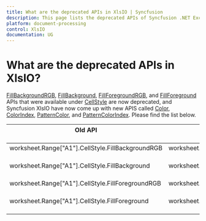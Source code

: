 ```yaml
---
title: What are the deprecated APIs in XlsIO | Syncfusion
description: This page lists the deprecated APIs of Syncfusion .NET Excel library (XlsIO) and their respective new APIs.
platform: document-processing
control: XlsIO
documentation: UG
---
```


# What are the deprecated APIs in XlsIO?

[FillBackgroundRGB](https://help.syncfusion.com/cr/file-formats/Syncfusion.XlsIO.IExtendedFormat.html#Syncfusion_XlsIO_IExtendedFormat_FillBackgroundRGB), [FillBackground](https://help.syncfusion.com/cr/file-formats/Syncfusion.XlsIO.IExtendedFormat.html#Syncfusion_XlsIO_IExtendedFormat_FillBackground), [FillForegroundRGB](https://help.syncfusion.com/cr/file-formats/Syncfusion.XlsIO.IExtendedFormat.html#Syncfusion_XlsIO_IExtendedFormat_FillForegroundRGB), and [FillForeground](https://help.syncfusion.com/cr/file-formats/Syncfusion.XlsIO.IExtendedFormat.html#Syncfusion_XlsIO_IExtendedFormat_FillForeground) APIs that were available under [CellStyle](https://help.syncfusion.com/cr/file-formats/Syncfusion.XlsIO.IRange.html#Syncfusion_XlsIO_IRange_CellStyle) are now deprecated, and Syncfusion XlsIO have now come up with new APIS called [Color](https://help.syncfusion.com/cr/file-formats/Syncfusion.XlsIO.IExtendedFormat.html#Syncfusion_XlsIO_IExtendedFormat_Color), [ColorIndex](https://help.syncfusion.com/cr/file-formats/Syncfusion.XlsIO.IExtendedFormat.html#Syncfusion_XlsIO_IExtendedFormat_ColorIndex), [PatternColor](https://help.syncfusion.com/cr/file-formats/Syncfusion.XlsIO.IExtendedFormat.html#Syncfusion_XlsIO_IExtendedFormat_PatternColor), and [PatternColorIndex](https://help.syncfusion.com/cr/file-formats/Syncfusion.XlsIO.IExtendedFormat.html#Syncfusion_XlsIO_IExtendedFormat_PatternColorIndex). Please find the list below.

<table>
<tr>
<th>Old API<br/><br/></th>
<th>New API<br/><br/></th>
</tr>
<tbody>
<tr>
<td>worksheet.Range["A1"].CellStyle.FillBackgroundRGB<br/><br/></td>
<td>worksheet.Range["A1"].CellStyle.Color<br/><br/></td>
</tr>
<tr>
<td>worksheet.Range["A1"].CellStyle.FillBackground<br/><br/></td>
<td>worksheet.Range["A1"].CellStyle.ColorIndex<br/><br/></td>
</tr>
<tr>
<td>worksheet.Range["A1"].CellStyle.FillForegroundRGB<br/><br/></td>
<td>worksheet.Range["A1"].CellStyle.PatternColor<br/><br/></td>
</tr>
<tr>
<td>worksheet.Range["A1"].CellStyle.FillForeground<br/><br/></td>
<td>worksheet.Range["A1"].CellStyle.PatternColorIndex<br/><br/></td>
</tr>
</tbody>
</table>
